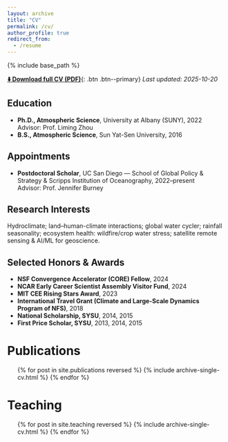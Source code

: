 ```yaml
---
layout: archive
title: "CV"
permalink: /cv/
author_profile: true
redirect_from:
  - /resume
---
```


{% include base_path %}

[**⬇️ Download full CV (PDF)**](/files/CV_YanJiang.pdf){: .btn .btn--primary}
_Last updated: 2025-10-20_

## Education
- **Ph.D., Atmospheric Science**, University at Albany (SUNY), 2022  
  Advisor: Prof. Liming Zhou
- **B.S., Atmospheric Science**, Sun Yat-Sen University, 2016

## Appointments
- **Postdoctoral Scholar**, UC San Diego — School of Global Policy & Strategy & Scripps Institution of Oceanography, 2022–present  
  Advisor: Prof. Jennifer Burney

## Research Interests
Hydroclimate; land–human-climate interactions; global water cycler; rainfall seasonality; ecosystem health: wildfire/crop water stress; satellite remote sensing & AI/ML for geoscience.

## Selected Honors & Awards
- **NSF Convergence Accelerator (CORE) Fellow**, 2024
- **NCAR Early Career Scientist Assembly Visitor Fund**, 2024
- **MIT CEE Rising Stars Award**, 2023
- **International Travel Grant (Climate and Large-Scale Dynamics Program of NFS)**, 2018
- **National Scholarship, SYSU**, 2014, 2015
- **First Price Scholar, SYSU**, 2013, 2014, 2015

Publications
======
  <ul>{% for post in site.publications reversed %}
    {% include archive-single-cv.html %}
  {% endfor %}</ul>
  
 
Teaching
======
  <ul>{% for post in site.teaching reversed %}
    {% include archive-single-cv.html %}
  {% endfor %}</ul>
  

